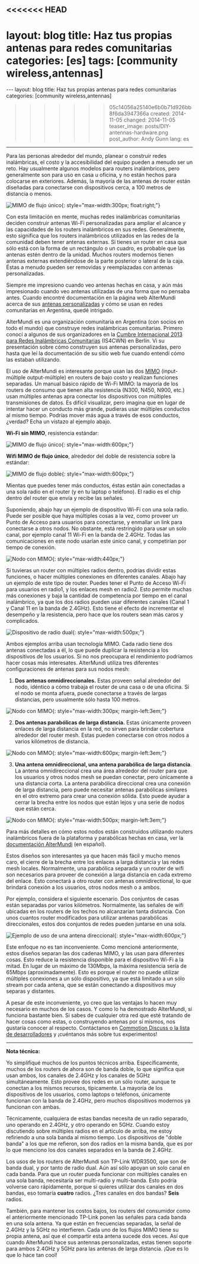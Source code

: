 <<<<<<< HEAD
---
layout: blog
title: Haz tus propias antenas para redes comunitarias
categories: [es]
tags: [community wireless,antennas]
=======
﻿---
layout: blog
title: Haz tus propias antenas para redes comunitarias
categories: [community wireless,antennas]
>>>>>>> 05c14056a25140e6b0b71d926bb8f6da3947366a
created: 2014-11-05
changed: 2014-11-05
teaser_image: posts/DIY-antennas-hardware.png
post_author: Andy Gunn
lang: es
---

Para las personas alrededor del mundo, planear o construir redes inalámbricas, el costo y la accesibilidad del equipo pueden a menudo ser un reto. Hay usualmente algunos modelos para routers inalámbricos, pero generalmente son para uso en casa u oficina, y no están hechos para colocarse en exteriores. Además, la mayoría de las antenas de router están diseñadas para conectarse con dispositivos cerca, a 100 metros de distancia o menos.
<!--more-->

![MIMO de flujo único](/files/posts/DIY-antennas-hardware.png){: style="max-width:300px; float:right;"}

Con esta limitación en mente, muchas redes inalámbricas comunitarias deciden construir antenas Wi-Fi personalizadas para ampliar el alcance y las capacidades de los routers inalámbricos en sus redes. Generalmente, esto significa que los routers inalámbricos utilizados en las redes de la comunidad deben tener antenas externas. Si tienes un router en casa que sólo está con la forma de un rectángulo o un cuadro, es probable que las antenas estén dentro de la unidad. Muchos routers modernos tienen antenas externas extendiéndose de la parte posterior o lateral de la caja. Éstas a menudo pueden ser removidas y reemplazadas con antenas personalizadas.

Siempre me impresiono cuando veo antenas hechas en casa, y aún más impresionado cuando veo antenas utilizadas de una forma que no pensaba antes. Cuando encontré documentación en la página web AlterMundi acerca de sus [antenas personalizadas](http://docs.altermundi.net/RedesMiniMaxi/MontajeDeUnNodo) y cómo se usan en redes comunitarias en Argentina, quedé intrigado.

AlterMundi es una organización comunitaria en Argentina (con socios en todo el mundo) que construye redes inalámbricas comunitarias. Primero conocí a algunos de sus organizadores en la [Cumbre Internacional 2013 para Redes Inalámbricas Comunitarias](http://2013.wirelesssummit.org/) (IS4CWN) en Berlín. Vi su presentación sobre cómo construyen sus antenas personalizadas, pero hasta que leí la documentación de su sitio web fue cuando entendí cómo las estaban utilizando.

El uso de AlterMundi es interesante porque usan las dos [MIMO](https://en.wikipedia.org/wiki/MIMO) (input-múltiple output-múltiple) en routers de bajo costo y realizan funciones separadas. Un manual básico rápido de Wi-Fi MIMO: la mayoría de los routers de consumo que tienen alta resistencia (N300, N450, N900, etc.) usan múltiples antenas apra conectar los dispositivos con múltiples transmisiones de datos. Es difícil visualizar, pero imagina que en lugar de intentar hacer un conducto más grande, pudieras usar múltiples conductos al mismo tiempo. Podrías mover más agua a través de esos conductos, ¿verdad? Echa un vistazo al ejemplo abajo. 


**Wi-Fi sin MIMO**, resistencia estándar:

![MIMO de flujo único](/files/posts/DIY-antennas-MIMO-single-stream.png){: style="max-width:600px;"}

**Wifi MIMO de flujo único**, alrededor del doble de resistencia sobre la estándar:

![MIMO de flujo doble](/files/posts/DIY-antennas-MIMO-dual-stream.png){: style="max-width:600px;"}

Mientas que puedes tener más conductos, éstas están aún conectadas a una sola radio en el router (y en tu laptop o teléfono). El radio es el chip dentro del router que envía y recibe las señales.

Suponiendo, abajo hay un ejemplo de dispositivo Wi-Fi con una sola radio. Puede ser posible que haya múltiples cosas a la vez, como proveer un Punto de Acceso para usuarios para conectarse, y enmallar un link para conectarse a otros nodos. No obstante, está restringido para usar un solo canal, por ejemplo canal 11 Wi-Fi en la banda de 2.4GHz. Todas las comunicaciones en este nodo usarían este único canal, y competirían por tiempo de conexión.

![Nodo con MIMO](/files/posts/DIY-antennas-single-radio-MIMO.png){: style="max-width:440px;"}

Si tuvieras un router con múltiples radios dentro, podrías dividir estas funciones, o hacer múltiples conexiones en diferentes canales. Abajo hay un ejemplo de este tipo de router. Puedes tener el Punto de Acceso Wi-Fi para usuarios en radio1, y los enlaces mesh en radio2. Esto permite muchas más conexiones y baja la cantidad de competencia por tiempo en el canal inalámbrico, ya que los dos radios pueden usar diferentes canales (Canal 1 y Canal 11 en la banda de 2.4GHz). Esto tiene el efecto de incrementar el desempeño y la resistencia, pero hace que los routers sean más caros y complicados.

![Dispositivo de radio dual](/files/posts/DIY-antennas-dual-radio-MIMO.png){: style="max-width:500px;"}

Ambos ejemplos arriba usan tecnología MIMO. Cada radio tiene dos antenas conectadas a él, lo que puede duplicar la resistencia a los dispositivos de los usuarios. Si no nos preocupara el rendimiento podríamos hacer cosas más interesates. AlterMundi utiliza tres diferentes configuraciones de antenas para sus nodos mesh:

1. **Dos antenas omnidireccionales.** Estas proveen señal alrededor del nodo, idéntico a cómo trabaja el router de una casa o de una oficina. Si el nodo se monta afuera, puede conectarse a través de largas distancias, pero usualmente sólo hasta 100 metros. 

![Nodo con MIMO](/files/posts/DIY-antennas-node-with-MIMO.png){: style="max-width:300px; margin-left:3em;"}

2. **Dos antenas parabólicas de larga distancia.** Estas únicamente proveen enlaces de larga distancia en la red, no sirven para brindar cobertura alrededor del router mesh. Estas pueden conectarse con otros nodos a varios kilómetros de distancia. 

![Nodo con MIMO](/files/posts/DIY-antennas-node-dual-directional.png){: style="max-width:600px; margin-left:3em;"}

3. **Una antena omnidireccional, una antena parabólica de larga distancia**. La antena omnidireccional crea una área alrededor del router para que los usuarios y otros nodos mesh se puedan conectar, pero únicamente a una distancia corta. La antena parabólica direccional crea una conexión de larga distancia, pero puede necesitar antenas parabólicas similares en el otro extremo para crear una conexión sólida. Esto puede ayudar a cerrar la brecha entre los nodos que están lejos y una serie de nodos que están cerca. 

![Nodo con MIMO](/files/posts/DIY-antennas-node-omni-and-directional.png){: style="max-width:500px; margin-left:3em;"}

Para más detalles en cómo estos nodos están construidos utilizando routers inalámbricos fuera de la plataforma y parabólicas hechas en casa, ver la [documentación AlterMundi](http://docs.altermundi.net/RedesMiniMaxi/MontajeDeUnNodo) (en español).

Estos diseños son interesantes ya que hacen más fácil y mucho menos caro, el cierre de la brecha entre los enlaces a larga distancia y las redes mesh locales. Normalmente, una parabólica separada y un router de wifi son necesarios para proveer de conexión a larga distancia en cada extremo del enlace. Esto conectará a otro router con antenas omnidirectional, lo que brindará conexión a los usuarios, otros nodos mesh o a ambos. 

Por ejemplo, considera el siguiente escenario. Dos conjuntos de casas están separadas por varios kilómetros. Normalmente, las señales de wifi ubicadas en los routers de los techos no alcanzarían tanta distancia. Con unos cuantos router modificados para utilizar antenas parabólicas direccionales, estos dos conjuntos de redes pueden juntarse en una sola. 

![Ejemplo de uso de una antena direccional](/files/posts/DIY-antennas-directional-use.png){: style="max-width:600px;"}

Este enfoque no es tan inconveniente. Como mencioné anteriormente, estos diseños separan las dos cadenas MIMO, y las usan para diferentes cosas. Esto reduce la resistencia disponible para el dispositivo Wi-Fi a la mitad. En lugar de un máximo de 130Mbps, la máxima resistencia sería de  65Mbps (aproximadamente). Esto es porque el router no puede utilizar múltiples conexiones a un sólo dispositivo, ya que está limitado a un sólo stream por cada antena, que se están conectando a dispositivos muy separas y distantes.  


A pesar de este inconveniente, yo creo que las ventajas lo hacen muy necesario en muchos de los casos. Y como lo ha demostrado AlterMundi, sí funciona bastante bien. Si sabes de cualquier otra red que esté tratando de hacer cosas como estas, o construyendo antenas por sí mismos, nos gustaría conocer al respecto. Contáctanos en [Commotion Discuss o la lista de desarrolladores](https://commotionwireless.net/docs/get-involved/) y ¡cuéntanos más sobre tus experimentos!

---

**Nota técnica:**

Yo simplifiqué muchos de los puntos técnicos arriba. Específicamente, muchos de los routers de ahora son de banda doble, lo que significa que usan ambos, los canales de 2.4GHz y los canales de 5GHz simultáneamente. Esto provee dos redes en un sólo router, aunque te conectan a los mismos recursos, típicamente. La mayoría de los dispositivos de los usuarios, como laptops o teléfonos, únicamente funcionan con la banda de 2.4GHz, pero muchos dispositivos modernos ya funcionan con ambas.

Técnicamente, cualquiera de estas bandas necesita de un radio separado, uno operando en 2.4GHz, y otro operando en 5GHz. Cuando estoy discutiendo sobre múltiples radios en el artículo de arriba, me estoy refiriendo a una sola banda al mismo tiempo. Los dispositivos de "doble banda" a los que me refieron, son dos radios en la misma banda, que es por lo que menciono los dos canales separados en la banda de 2.4GHz.

Los usos de los routers de AlterMundi son TP-Link WDR3500, que son de banda dual, y por tanto de radio dual. Aún así sólo apoyan un solo canal en cada banda. Para que un router pueda funcionar con múltiples canales en una sola banda, necesitaría ser multi-radio y multi-banda. Esto podría volverse caro rápidamente, porque si quieres utilizar dos canales en dos bandas, eso tomaría **cuatro** radios. ¿Tres canales en dos bandas? **Seis** radios.

También, para mantener los costos bajos, los routers del consumidor como el anteriormente mencionado TP-Link ponen las señales para cada banda en una sola antena. Ya que están en frecuencias separadas, la señal de 2.4GHz y la 5GHz no interfieren. Cada uno de los flujos MIMO tiene su propia antena, así que el compartir esta antena sucede dos veces. Así que cuando AlterMundi hace sus antennas personalizadas, estas tienen soporte para ambos 2.4GHz y 5GHz para las antenas de larga distancia. ¡Que es lo que lo hace tan cool!

